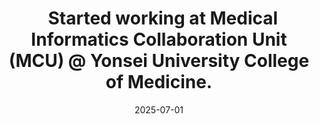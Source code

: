 ---
title: >-
    <i class="fas fa-briefcase text-muted" style="font-size: 0.9em; margin-right: 0.5em;"></i> Started working at Medical Informatics Collaboration Unit (MCU) @ Yonsei University College of Medicine.
date: 2025-07-01
---